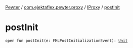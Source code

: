 [Pewter](../../index.md) / [com.ejektaflex.pewter.proxy](../index.md) / [IProxy](index.md) / [postInit](./post-init.md)

# postInit

`open fun postInit(e: FMLPostInitializationEvent): `[`Unit`](https://kotlinlang.org/api/latest/jvm/stdlib/kotlin/-unit/index.html)